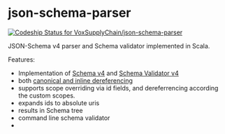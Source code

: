 json-schema-parser
==================

[ ![Codeship Status for VoxSupplyChain/json-schema-parser](https://codeship.com/projects/e3850ac0-5ba4-0132-98f4-0ea003043705/status)](https://codeship.com/projects/50584)

JSON-Schema v4 parser and Schema validator implemented in Scala.

Features:

 * Implementation of [Schema v4](http://json-schema.org/latest/json-schema-core.html) and [Schema Validator v4](http://json-schema.org/latest/json-schema-validation.html)
 * both [canonical and inline dereferencing](http://json-schema.org/latest/json-schema-core.html#anchor30)
 * supports scope overriding via id fields, and dereferrencing according the custom scopes.
 * expands ids to absolute uris
 * results in Schema tree
 * command line schema validator
 * 
 